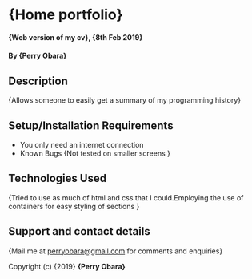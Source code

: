 # {Home portfolio}
#### {Web version of my cv}, {8th Feb 2019}
#### By **{Perry Obara}**
## Description
{Allows someone to easily get a summary of my programming history}
## Setup/Installation Requirements
* You only need an internet connection
* Known Bugs
{Not tested on smaller screens }
## Technologies Used
{Tried to use as much of html and css that I could.Employing the use of containers for easy styling of sections }
## Support and contact details
{Mail me at perryobara@gmail.com for comments and enquiries}

Copyright (c) {2019} **{Perry Obara}**
